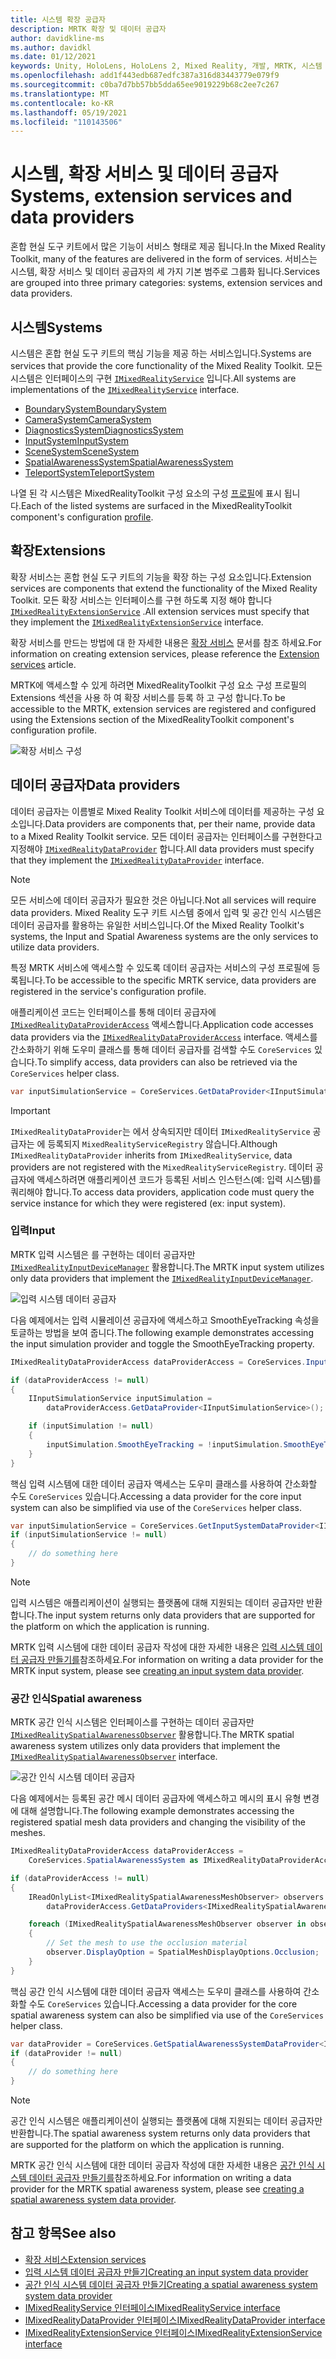 ```yaml
---
title: 시스템 확장 공급자
description: MRTK 확장 및 데이터 공급자
author: davidkline-ms
ms.author: davidkl
ms.date: 01/12/2021
keywords: Unity, HoloLens, HoloLens 2, Mixed Reality, 개발, MRTK, 시스템 확장
ms.openlocfilehash: add1f443edb687edfc387a316d83443779e079f9
ms.sourcegitcommit: c0ba7d7bb57bb5dda65ee9019229b68c2ee7c267
ms.translationtype: MT
ms.contentlocale: ko-KR
ms.lasthandoff: 05/19/2021
ms.locfileid: "110143506"
---
```

# <a name="systems-extension-services-and-data-providers"></a><span data-ttu-id="54cc0-104">시스템, 확장 서비스 및 데이터 공급자</span><span class="sxs-lookup"><span data-stu-id="54cc0-104">Systems, extension services and data providers</span></span>

<span data-ttu-id="54cc0-105">혼합 현실 도구 키트에서 많은 기능이 서비스 형태로 제공 됩니다.</span><span class="sxs-lookup"><span data-stu-id="54cc0-105">In the Mixed Reality Toolkit, many of the features are delivered in the form of services.</span></span> <span data-ttu-id="54cc0-106">서비스는 시스템, 확장 서비스 및 데이터 공급자의 세 가지 기본 범주로 그룹화 됩니다.</span><span class="sxs-lookup"><span data-stu-id="54cc0-106">Services are grouped into three primary categories: systems, extension services and data providers.</span></span>

## <a name="systems"></a><span data-ttu-id="54cc0-107">시스템</span><span class="sxs-lookup"><span data-stu-id="54cc0-107">Systems</span></span>

<span data-ttu-id="54cc0-108">시스템은 혼합 현실 도구 키트의 핵심 기능을 제공 하는 서비스입니다.</span><span class="sxs-lookup"><span data-stu-id="54cc0-108">Systems are services that provide the core functionality of the Mixed Reality Toolkit.</span></span> <span data-ttu-id="54cc0-109">모든 시스템은 인터페이스의 구현 [`IMixedRealityService`](xref:Microsoft.MixedReality.Toolkit.IMixedRealityService) 입니다.</span><span class="sxs-lookup"><span data-stu-id="54cc0-109">All systems are implementations of the [`IMixedRealityService`](xref:Microsoft.MixedReality.Toolkit.IMixedRealityService) interface.</span></span>

- [<span data-ttu-id="54cc0-110">BoundarySystem</span><span class="sxs-lookup"><span data-stu-id="54cc0-110">BoundarySystem</span></span>](../features/boundary/boundary-system-getting-started.md)
- [<span data-ttu-id="54cc0-111">CameraSystem</span><span class="sxs-lookup"><span data-stu-id="54cc0-111">CameraSystem</span></span>](../features/camera-system/camera-system-overview.md)
- [<span data-ttu-id="54cc0-112">DiagnosticsSystem</span><span class="sxs-lookup"><span data-stu-id="54cc0-112">DiagnosticsSystem</span></span>](../features/diagnostics/diagnostics-system-getting-started.md)
- [<span data-ttu-id="54cc0-113">InputSystem</span><span class="sxs-lookup"><span data-stu-id="54cc0-113">InputSystem</span></span>](../features/input/overview.md)
- [<span data-ttu-id="54cc0-114">SceneSystem</span><span class="sxs-lookup"><span data-stu-id="54cc0-114">SceneSystem</span></span>](../features/scene-system/scene-system-getting-started.md)
- [<span data-ttu-id="54cc0-115">SpatialAwarenessSystem</span><span class="sxs-lookup"><span data-stu-id="54cc0-115">SpatialAwarenessSystem</span></span>](../features/spatial-awareness/spatial-awareness-getting-started.md)
- [<span data-ttu-id="54cc0-116">TeleportSystem</span><span class="sxs-lookup"><span data-stu-id="54cc0-116">TeleportSystem</span></span>](../features/teleport-system/teleport-system.md)

<span data-ttu-id="54cc0-117">나열 된 각 시스템은 MixedRealityToolkit 구성 요소의 구성 [프로필](../features/profiles/profiles.md)에 표시 됩니다.</span><span class="sxs-lookup"><span data-stu-id="54cc0-117">Each of the listed systems are surfaced in the MixedRealityToolkit component's configuration [profile](../features/profiles/profiles.md).</span></span>

## <a name="extensions"></a><span data-ttu-id="54cc0-118">확장</span><span class="sxs-lookup"><span data-stu-id="54cc0-118">Extensions</span></span>

<span data-ttu-id="54cc0-119">확장 서비스는 혼합 현실 도구 키트의 기능을 확장 하는 구성 요소입니다.</span><span class="sxs-lookup"><span data-stu-id="54cc0-119">Extension services are components that extend the functionality of the Mixed Reality Toolkit.</span></span> <span data-ttu-id="54cc0-120">모든 확장 서비스는 인터페이스를 구현 하도록 지정 해야 합니다 [`IMixedRealityExtensionService`](xref:Microsoft.MixedReality.Toolkit.IMixedRealityExtensionService) .</span><span class="sxs-lookup"><span data-stu-id="54cc0-120">All extension services must specify that they implement the [`IMixedRealityExtensionService`](xref:Microsoft.MixedReality.Toolkit.IMixedRealityExtensionService) interface.</span></span>

<span data-ttu-id="54cc0-121">확장 서비스를 만드는 방법에 대 한 자세한 내용은 [확장 서비스](../features/extensions/extension-services.md) 문서를 참조 하세요.</span><span class="sxs-lookup"><span data-stu-id="54cc0-121">For information on creating extension services, please reference the [Extension services](../features/extensions/extension-services.md) article.</span></span>

<span data-ttu-id="54cc0-122">MRTK에 액세스할 수 있게 하려면 MixedRealityToolkit 구성 요소 구성 프로필의 Extensions 섹션을 사용 하 여 확장 서비스를 등록 하 고 구성 합니다.</span><span class="sxs-lookup"><span data-stu-id="54cc0-122">To be accessible to the MRTK, extension services are registered and configured using the Extensions section of the MixedRealityToolkit component's configuration profile.</span></span>

![확장 서비스 구성](../features/images/profiles/ConfiguredExtensionService.png)

## <a name="data-providers"></a><span data-ttu-id="54cc0-124">데이터 공급자</span><span class="sxs-lookup"><span data-stu-id="54cc0-124">Data providers</span></span>

<span data-ttu-id="54cc0-125">데이터 공급자는 이름별로 Mixed Reality Toolkit 서비스에 데이터를 제공하는 구성 요소입니다.</span><span class="sxs-lookup"><span data-stu-id="54cc0-125">Data providers are components that, per their name, provide data to a Mixed Reality Toolkit service.</span></span> <span data-ttu-id="54cc0-126">모든 데이터 공급자는 인터페이스를 구현한다고 지정해야 [`IMixedRealityDataProvider`](xref:Microsoft.MixedReality.Toolkit.IMixedRealityDataProvider) 합니다.</span><span class="sxs-lookup"><span data-stu-id="54cc0-126">All data providers must specify that they implement the [`IMixedRealityDataProvider`](xref:Microsoft.MixedReality.Toolkit.IMixedRealityDataProvider) interface.</span></span>

> [!NOTE]
> <span data-ttu-id="54cc0-127">모든 서비스에 데이터 공급자가 필요한 것은 아닙니다.</span><span class="sxs-lookup"><span data-stu-id="54cc0-127">Not all services will require data providers.</span></span> <span data-ttu-id="54cc0-128">Mixed Reality 도구 키트 시스템 중에서 입력 및 공간 인식 시스템은 데이터 공급자를 활용하는 유일한 서비스입니다.</span><span class="sxs-lookup"><span data-stu-id="54cc0-128">Of the Mixed Reality Toolkit's systems, the Input and Spatial Awareness systems are the only services to utilize data providers.</span></span>

<span data-ttu-id="54cc0-129">특정 MRTK 서비스에 액세스할 수 있도록 데이터 공급자는 서비스의 구성 프로필에 등록됩니다.</span><span class="sxs-lookup"><span data-stu-id="54cc0-129">To be accessible to the specific MRTK service, data providers are registered in the service's configuration profile.</span></span>

<span data-ttu-id="54cc0-130">애플리케이션 코드는 인터페이스를 통해 데이터 공급자에 [`IMixedRealityDataProviderAccess`](xref:Microsoft.MixedReality.Toolkit.IMixedRealityDataProviderAccess) 액세스합니다.</span><span class="sxs-lookup"><span data-stu-id="54cc0-130">Application code accesses data providers via the [`IMixedRealityDataProviderAccess`](xref:Microsoft.MixedReality.Toolkit.IMixedRealityDataProviderAccess) interface.</span></span> <span data-ttu-id="54cc0-131">액세스를 간소화하기 위해 도우미 클래스를 통해 데이터 공급자를 검색할 수도 `CoreServices` 있습니다.</span><span class="sxs-lookup"><span data-stu-id="54cc0-131">To simplify access, data providers can also be retrieved via the `CoreServices` helper class.</span></span>

```c#
var inputSimulationService = CoreServices.GetDataProvider<IInputSimulationService>(CoreServices.InputSystem);
```

> [!IMPORTANT]
> <span data-ttu-id="54cc0-132">`IMixedRealityDataProvider`는 에서 상속되지만 데이터 `IMixedRealityService` 공급자는 에 등록되지 `MixedRealityServiceRegistry` 않습니다.</span><span class="sxs-lookup"><span data-stu-id="54cc0-132">Although `IMixedRealityDataProvider` inherits from `IMixedRealityService`, data providers are not registered with the `MixedRealityServiceRegistry`.</span></span> <span data-ttu-id="54cc0-133">데이터 공급자에 액세스하려면 애플리케이션 코드가 등록된 서비스 인스턴스(예: 입력 시스템)를 쿼리해야 합니다.</span><span class="sxs-lookup"><span data-stu-id="54cc0-133">To access data providers, application code must query the service instance for which they were registered (ex: input system).</span></span>

### <a name="input"></a><span data-ttu-id="54cc0-134">입력</span><span class="sxs-lookup"><span data-stu-id="54cc0-134">Input</span></span>

<span data-ttu-id="54cc0-135">MRTK 입력 시스템은 를 구현하는 데이터 공급자만 [`IMixedRealityInputDeviceManager`](xref:Microsoft.MixedReality.Toolkit.Input.IMixedRealityInputDeviceManager) 활용합니다.</span><span class="sxs-lookup"><span data-stu-id="54cc0-135">The MRTK input system utilizes only data providers that implement the [`IMixedRealityInputDeviceManager`](xref:Microsoft.MixedReality.Toolkit.Input.IMixedRealityInputDeviceManager).</span></span>

![입력 시스템 데이터 공급자](../features/images/input/RegisteredServiceProviders.PNG)

<span data-ttu-id="54cc0-137">다음 예제에서는 입력 시뮬레이션 공급자에 액세스하고 SmoothEyeTracking 속성을 토글하는 방법을 보여 줍니다.</span><span class="sxs-lookup"><span data-stu-id="54cc0-137">The following example demonstrates accessing the input simulation provider and toggle the SmoothEyeTracking property.</span></span>

```c#
IMixedRealityDataProviderAccess dataProviderAccess = CoreServices.InputSystem as IMixedRealityDataProviderAccess;

if (dataProviderAccess != null)
{
    IInputSimulationService inputSimulation =
        dataProviderAccess.GetDataProvider<IInputSimulationService>();

    if (inputSimulation != null)
    {
        inputSimulation.SmoothEyeTracking = !inputSimulation.SmoothEyeTracking;
    }
}
```

<span data-ttu-id="54cc0-138">핵심 입력 시스템에 대한 데이터 공급자 액세스는 도우미 클래스를 사용하여 간소화할 수도 `CoreServices` 있습니다.</span><span class="sxs-lookup"><span data-stu-id="54cc0-138">Accessing a data provider for the core input system can also be simplified via use of the `CoreServices` helper class.</span></span>

```c#
var inputSimulationService = CoreServices.GetInputSystemDataProvider<IInputSimulationService>();
if (inputSimulationService != null)
{
    // do something here
}
```

> [!NOTE]
> <span data-ttu-id="54cc0-139">입력 시스템은 애플리케이션이 실행되는 플랫폼에 대해 지원되는 데이터 공급자만 반환합니다.</span><span class="sxs-lookup"><span data-stu-id="54cc0-139">The input system returns only data providers that are supported for the platform on which the application is running.</span></span>

<span data-ttu-id="54cc0-140">MRTK 입력 시스템에 대한 데이터 공급자 작성에 대한 자세한 내용은 [입력 시스템 데이터 공급자 만들기를](../features/input/create-data-provider.md)참조하세요.</span><span class="sxs-lookup"><span data-stu-id="54cc0-140">For information on writing a data provider for the MRTK input system, please see [creating an input system data provider](../features/input/create-data-provider.md).</span></span>

### <a name="spatial-awareness"></a><span data-ttu-id="54cc0-141">공간 인식</span><span class="sxs-lookup"><span data-stu-id="54cc0-141">Spatial awareness</span></span>

<span data-ttu-id="54cc0-142">MRTK 공간 인식 시스템은 인터페이스를 구현하는 데이터 공급자만 [`IMixedRealitySpatialAwarenessObserver`](xref:Microsoft.MixedReality.Toolkit.SpatialAwareness.IMixedRealitySpatialAwarenessObserver) 활용합니다.</span><span class="sxs-lookup"><span data-stu-id="54cc0-142">The MRTK spatial awareness system utilizes only data providers that implement the [`IMixedRealitySpatialAwarenessObserver`](xref:Microsoft.MixedReality.Toolkit.SpatialAwareness.IMixedRealitySpatialAwarenessObserver) interface.</span></span>

![공간 인식 시스템 데이터 공급자](../features/images/spatial-awareness/SpatialAwarenessProfile.png)

<span data-ttu-id="54cc0-144">다음 예제에서는 등록된 공간 메시 데이터 공급자에 액세스하고 메시의 표시 유형 변경에 대해 설명합니다.</span><span class="sxs-lookup"><span data-stu-id="54cc0-144">The following example demonstrates accessing the registered spatial mesh data providers and changing the visibility of the meshes.</span></span>

```c#
IMixedRealityDataProviderAccess dataProviderAccess =
    CoreServices.SpatialAwarenessSystem as IMixedRealityDataProviderAccess;

if (dataProviderAccess != null)
{
    IReadOnlyList<IMixedRealitySpatialAwarenessMeshObserver> observers =
        dataProviderAccess.GetDataProviders<IMixedRealitySpatialAwarenessMeshObserver>();

    foreach (IMixedRealitySpatialAwarenessMeshObserver observer in observers)
    {
        // Set the mesh to use the occlusion material
        observer.DisplayOption = SpatialMeshDisplayOptions.Occlusion;
    }
}
```

<span data-ttu-id="54cc0-145">핵심 공간 인식 시스템에 대한 데이터 공급자 액세스는 도우미 클래스를 사용하여 간소화할 수도 `CoreServices` 있습니다.</span><span class="sxs-lookup"><span data-stu-id="54cc0-145">Accessing a data provider for the core spatial awareness system can also be simplified via use of the `CoreServices` helper class.</span></span>

```c#
var dataProvider = CoreServices.GetSpatialAwarenessSystemDataProvider<IMixedRealitySpatialAwarenessMeshObserver>();
if (dataProvider != null)
{
    // do something here
}
```

> [!NOTE]
> <span data-ttu-id="54cc0-146">공간 인식 시스템은 애플리케이션이 실행되는 플랫폼에 대해 지원되는 데이터 공급자만 반환합니다.</span><span class="sxs-lookup"><span data-stu-id="54cc0-146">The spatial awareness system returns only data providers that are supported for the platform on which the application is running.</span></span>

<span data-ttu-id="54cc0-147">MRTK 공간 인식 시스템에 대한 데이터 공급자 작성에 대한 자세한 내용은 [공간 인식 시스템 데이터 공급자 만들기를](../features/spatial-awareness/create-data-provider.md)참조하세요.</span><span class="sxs-lookup"><span data-stu-id="54cc0-147">For information on writing a data provider for the MRTK spatial awareness system, please see [creating a spatial awareness system data provider](../features/spatial-awareness/create-data-provider.md).</span></span>

## <a name="see-also"></a><span data-ttu-id="54cc0-148">참고 항목</span><span class="sxs-lookup"><span data-stu-id="54cc0-148">See also</span></span>

- [<span data-ttu-id="54cc0-149">확장 서비스</span><span class="sxs-lookup"><span data-stu-id="54cc0-149">Extension services</span></span>](../features/extensions/extension-services.md)
- [<span data-ttu-id="54cc0-150">입력 시스템 데이터 공급자 만들기</span><span class="sxs-lookup"><span data-stu-id="54cc0-150">Creating an input system data provider</span></span>](../features/input/create-data-provider.md)
- [<span data-ttu-id="54cc0-151">공간 인식 시스템 데이터 공급자 만들기</span><span class="sxs-lookup"><span data-stu-id="54cc0-151">Creating a spatial awareness system system data provider</span></span>](../features/spatial-awareness/create-data-provider.md)
- [<span data-ttu-id="54cc0-152">IMixedRealityService 인터페이스</span><span class="sxs-lookup"><span data-stu-id="54cc0-152">IMixedRealityService interface</span></span>](xref:Microsoft.MixedReality.Toolkit.IMixedRealityService)
- [<span data-ttu-id="54cc0-153">IMixedRealityDataProvider 인터페이스</span><span class="sxs-lookup"><span data-stu-id="54cc0-153">IMixedRealityDataProvider interface</span></span>](xref:Microsoft.MixedReality.Toolkit.IMixedRealityDataProvider)
- [<span data-ttu-id="54cc0-154">IMixedRealityExtensionService 인터페이스</span><span class="sxs-lookup"><span data-stu-id="54cc0-154">IMixedRealityExtensionService interface</span></span>](xref:Microsoft.MixedReality.Toolkit.IMixedRealityExtensionService)
